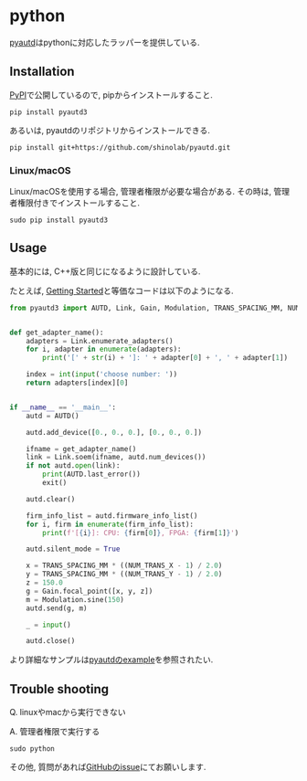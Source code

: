 # python

[pyautd](https://github.com/shinolab/pyautd)はpythonに対応したラッパーを提供している.

## Installation

[PyPI](https://pypi.org/project/pyautd3/)で公開しているので, pipからインストールすること.

```
pip install pyautd3
```

あるいは, pyautdのリポジトリからインストールできる.

```
pip install git+https://github.com/shinolab/pyautd.git
```

### Linux/macOS

Linux/macOSを使用する場合, 管理者権限が必要な場合がある. その時は, 管理者権限付きでインストールすること.

```
sudo pip install pyautd3
```

## Usage

基本的には, C++版と同じになるように設計している.

たとえば, [Getting Started](../Users_Manual/getting_started.md)と等価なコードは以下のようになる.

```python
from pyautd3 import AUTD, Link, Gain, Modulation, TRANS_SPACING_MM, NUM_TRANS_X, NUM_TRANS_Y


def get_adapter_name():
    adapters = Link.enumerate_adapters()
    for i, adapter in enumerate(adapters):
        print('[' + str(i) + ']: ' + adapter[0] + ', ' + adapter[1])

    index = int(input('choose number: '))
    return adapters[index][0]


if __name__ == '__main__':
    autd = AUTD()

    autd.add_device([0., 0., 0.], [0., 0., 0.])

    ifname = get_adapter_name()
    link = Link.soem(ifname, autd.num_devices())
    if not autd.open(link):
        print(AUTD.last_error())
        exit()

    autd.clear()

    firm_info_list = autd.firmware_info_list()
    for i, firm in enumerate(firm_info_list):
        print(f'[{i}]: CPU: {firm[0]}, FPGA: {firm[1]}')

    autd.silent_mode = True

    x = TRANS_SPACING_MM * ((NUM_TRANS_X - 1) / 2.0)
    y = TRANS_SPACING_MM * ((NUM_TRANS_Y - 1) / 2.0)
    z = 150.0
    g = Gain.focal_point([x, y, z])
    m = Modulation.sine(150)
    autd.send(g, m)

    _ = input()

    autd.close()
```

より詳細なサンプルは[pyautdのexample](https://github.com/shinolab/pyautd/tree/master/example)を参照されたい.

## Trouble shooting

Q. linuxやmacから実行できない

A. 管理者権限で実行する

```
sudo python
```

その他, 質問があれば[GitHubのissue](https://github.com/shinolab/pyautd/issues)にてお願いします.
